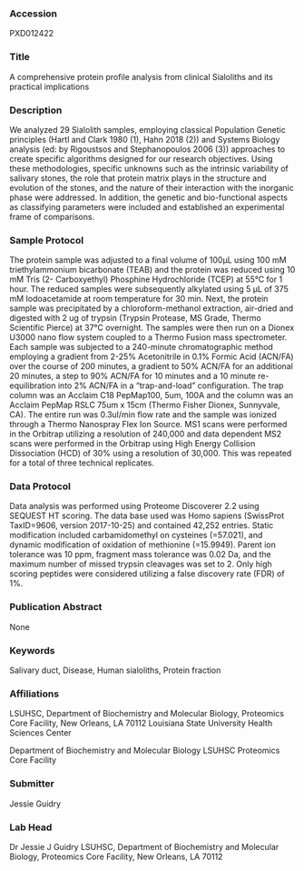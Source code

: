 ### Accession
PXD012422

### Title
A comprehensive protein profile analysis from clinical Sialoliths and its practical implications

### Description
We analyzed 29 Sialolith samples, employing classical Population Genetic principles (Hartl and Clark 1980 (1), Hahn 2018 (2)) and Systems Biology analysis (ed: by Rigoustsos and Stephanopoulos 2006 (3)) approaches to create specific algorithms designed for our research objectives. Using these methodologies, specific unknowns such as the intrinsic variability of salivary stones, the role that protein matrix plays in the structure and evolution of the stones, and the nature of their interaction with the inorganic phase were addressed. In addition, the genetic and bio-functional aspects as classifying parameters were included and established an experimental frame of comparisons.

### Sample Protocol
The protein sample was adjusted to a final volume of 100µL using 100 mM triethylammonium bicarbonate (TEAB) and the protein was reduced using 10 mM Tris (2- Carboxyethyl) Phosphine Hydrochloride (TCEP) at 55°C for 1 hour. The reduced samples were subsequently alkylated using 5 µL of 375 mM Iodoacetamide at room temperature for 30 min. Next, the protein sample was precipitated by a chloroform-methanol extraction, air-dried and digested with 2 ug of trypsin (Trypsin Protease, MS Grade, Thermo Scientific Pierce) at 37°C overnight.  The samples were then run on a Dionex U3000 nano flow system coupled to a Thermo Fusion mass spectrometer. Each sample was subjected to a 240-minute chromatographic method employing a gradient from 2-25% Acetonitrile in 0.1% Formic Acid (ACN/FA) over the course of 200 minutes, a gradient to 50% ACN/FA for an additional 20 minutes, a step to 90% ACN/FA for 10 minutes and a 10 minute re-equilibration into 2% ACN/FA in a “trap-and-load” configuration. The trap column was an Acclaim C18 PepMap100, 5um, 100A and the column was an Acclaim PepMap RSLC 75um x 15cm (Thermo Fisher Dionex, Sunnyvale, CA). The entire run was 0.3ul/min flow rate and the sample was ionized through a Thermo Nanospray Flex Ion Source. MS1 scans were performed in the Orbitrap utilizing a resolution of 240,000 and data dependent MS2 scans were performed in the Orbitrap using High Energy Collision Dissociation (HCD) of 30% using a resolution of 30,000. This was repeated for a total of three technical replicates.

### Data Protocol
Data analysis was performed using Proteome Discoverer 2.2 using SEQUEST HT scoring. The data base used was Homo sapiens (SwissProt TaxID=9606, version 2017-10-25) and contained 42,252 entries. Static modification included carbamidomethyl on cysteines (=57.021), and dynamic modification of oxidation of methionine (=15.9949). Parent ion tolerance was 10 ppm, fragment mass tolerance was 0.02 Da, and the maximum number of missed trypsin cleavages was set to 2. Only high scoring peptides were considered utilizing a false discovery rate (FDR) of 1%.

### Publication Abstract
None

### Keywords
Salivary duct, Disease, Human sialoliths, Protein fraction

### Affiliations
LSUHSC, Department of Biochemistry and Molecular Biology, Proteomics Core Facility, New Orleans, LA 70112
Louisiana State University Health Sciences Center

Department of Biochemistry and Molecular Biology
LSUHSC Proteomics Core Facility

### Submitter
Jessie Guidry

### Lab Head
Dr Jessie J Guidry
LSUHSC, Department of Biochemistry and Molecular Biology, Proteomics Core Facility, New Orleans, LA 70112


